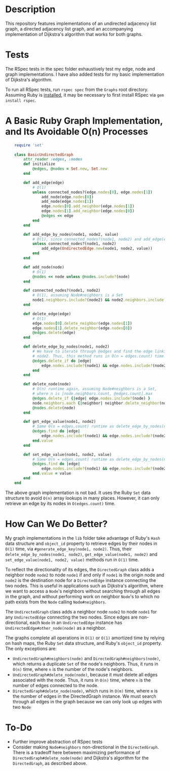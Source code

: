 # Description

This repository features implementations of an undirected adjacency list
graph, a directed adjacency list graph, and an accompanying implementation of 
Dijkstra's algorithm that works for both graphs.

# Tests

The RSpec tests in the spec folder exhaustively test my edge, node and graph 
implementations. I have also added tests for my basic implementation of 
Dijkstra's algorithm.

To run all RSpec tests, run `rspec spec` from the `Graphs` root directory. 
Assuming Ruby is [installed](https://github.com/rbenv/rbenv), it may be 
necessary to first install RSpec via `gem install rspec`.

# A Basic Ruby Graph Implementation, and Its Avoidable O(n) Processes

```ruby
	require 'set'
	
	class BasicUndirectedGraph
		attr_reader :edges, :nodes
		def initialize
			@edges, @nodes = Set.new, Set.new
		end

		def add_edge(edge)
			# O(1)
			unless connected_nodes?(edge.nodes[0], edge.nodes[1])
				add_node(edge.nodes[0])
				add_node(edge.nodes[1])
				edge.nodes[0].add_neighbor(edge.nodes[1])
				edge.nodes[1].add_neighbor(edge.nodes[0])
				@edges << edge
			end
		end

		def add_edge_by_nodes(node1, node2, value)
			# O(1), since connected_nodes?(node1, node2) and add_edge(edge) are O(1)
			unless connected_nodes?(node1, node2)
				add_edge(UndirectedEdge.new(node1, node2, value))
			end
		end

		def add_node(node)
			# O(1)
			@nodes << node unless @nodes.include?(node)
		end

		def connected_nodes?(node1, node2)
			# O(1), assuming Node#neighbors is a Set
			node1.neighbors.include?(node2) && node2.neighbors.include?(node1)
		end

		def delete_edge(edge)
			# O(1)
			edge.nodes[0].delete_neighbor(edge.nodes[1])
			edge.nodes[1].delete_neighbor(edge.nodes[0])
			@edges.delete(edge)
		end

		def delete_edge_by_nodes(node1, node2)
			# We have to iterate through @edges and find the edge linking node1 and
			# node2. Thus, this method runs in O(n = edges.count) time.
			@edges.delete_if do |edge| 
				edge.nodes.include?(node1) && edge.nodes.include?(node2)
			end
		end

		def delete_node(node)
			# O(n) runtime again, assuming Node#neighbors is a Set,
			# where n is [node.neighbors.count, @edges.count].max
			@edges.delete_if {|edge| edge.nodes.include?(node) }
			node.neighbors.each {|neighbor| neighbor.delete_neighbor(node) }
			@nodes.delete(node)
		end

		def get_edge_value(node1, node2)
			# Same O(n = edges.count) runtime as delete_edge_by_nodes(node1, node2)
			@edges.find do |edge| 
				edge.nodes.include?(node1) && edge.nodes.include?(node2)
			end.value
		end

		def set_edge_value(node1, node2, value)
			# Same O(n = edges.count) runtime as delete_edge_by_nodes(node1, node2)
			@edges.find do |edge| 
				edge.nodes.include?(node1) && edge.nodes.include?(node2)
			end.value = value
		end
	end
```

The above graph implementation is not bad. It uses the Ruby `Set` data structure 
to avoid `O(n)` array lookups in many places. However, it can only retrieve an 
edge by its nodes in `O(edges.count)` time.

# How Can We Do Better?  

My graph implementations in the `lib` folder take advantage of Ruby's `Hash` 
data structure and `object_id` property to retrieve edges by their nodes in 
`O(1)` time, via `#generate_edge_key(node1, node2)`. Thus, their 
`delete_edge_by_nodes(node1, node2)`, `get_edge_value(node1, node2)` and 
`set_edge_value(node1, node2, value)` methods run in `O(1)` time.

To reflect the directionality of its edges, the `DirectedGraph` class adds a 
neighbor node `node2` to node `node1` if and only if `node1` is the origin node 
and `node2` is the destination node for a `DirectedEdge` instance connecting the 
two nodes. This is useful in applications such as Dijkstra's algorithm, where we 
want to access a `Node`'s neighbors without searching through all edges in the 
graph, and without performing work on neighbor `Node`'s to which no path exists 
from the `Node` calling `Node#neighbors`.

The `UndirectedGraph` class adds a neighbor node `node2` to node `node1` for any 
`UndirectedEdge` connecting the two nodes. Since edges are non-directional, each 
`Node` in an `UndirectedEdge` instance has `UndirectedEdge#other_node(node)` as 
a neighbor.

The graphs complete all operations in `O(1)` or `O(1)` amortized time by relying 
on hash maps, the Ruby `Set` data structure, and Ruby's `object_id` property. 
The only exceptions are:
* `UndirectedGraph#neighbors(node)` and `DirectedGraph#neighbors(node)`, which 
returns a duplicate `Set` of the node's neighbors. Thus, it runs in `O(n)` time, 
where `n` is the number of the node's neighbors.
* `UndirectedGraph#delete_node(node)`, because it must delete all 
edges associated with the node. Thus, it runs in `O(n)` time, where `n` is the 
number of edges connected to the node.
* `DirectedGraph#delete_node(node)`, which runs in `O(m)` time, where `m` is the 
number of edges in the DirectedGraph instance. We must search through all edges 
in the graph because we can only look up edges with two `Node`

# To-Do

* Further improve abstraction of RSpec tests
* Consider making `Node#neighbors` non-directional in the `DirectedGraph`. 
There is a tradeoff here between maximizing performance of 
`DirectedGraph#delete_node(node)` and Dijkstra's algorithm for the 
`DirectedGraph`, as described above.
